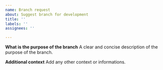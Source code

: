 ```yaml
---
name: Branch request
about: Suggest branch for development
title: ''
labels: ''
assignees: ''

---
```


**What is the purpose of the branch**
A clear and concise description of the purpose of the branch.

**Additional context**
Add any other context or informations.